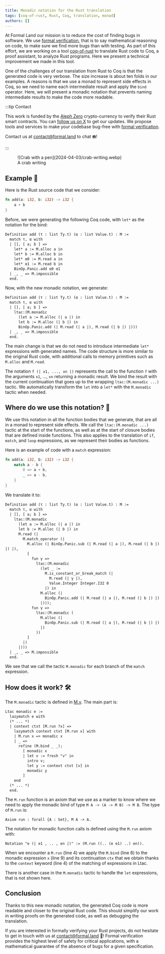 ```yaml
---
title: Monadic notation for the Rust translation
tags: [coq-of-rust, Rust, Coq, translation, monad]
authors: []
---
```


At Formal Land our mission is to reduce the cost of finding bugs in software. We use [formal verification](https://runtimeverification.com/blog/formal-verification-lore), that is to say mathematical reasoning on code, to make sure we find more bugs than with testing. As part of this effort, we are working on a tool [coq-of-rust](https://github.com/formal-land/coq-of-rust) to translate Rust code to Coq, a proof assistant, to analyze Rust programs. Here we present a technical improvement we made in this tool.

One of the challenges of our translation from Rust to Coq is that the generated code is very verbose. The size increase is about ten folds in our examples. A reasons is that we use a monad to represent side effects in Coq, so we need to name each intermediate result and apply the `bind` operator. Here, we will present a monadic notation that prevents naming intermediate results to make the code more readable.

<!-- truncate -->

:::tip Contact

This work is funded by the [Aleph Zero](https://alephzero.org/) crypto-currency to verify their Rust smart contracts. You can [follow us on X](https://twitter.com/LandFoobar) to get our updates. We propose tools and services to make your codebase bug-free with [formal verification](https://en.wikipedia.org/wiki/Formal_verification).

Contact us at&nbsp;[&#099;&#111;&#110;&#116;&#097;&#099;&#116;&#064;formal&#046;&#108;&#097;&#110;&#100;](mailto:contact@formal.land) to chat&nbsp;☎️!

:::

<figure>
  ![Crab with a pen](2024-04-03/crab-writing.webp)
  <figcaption>A crab writing</figcaption>
</figure>

## Example 🔎

Here is the Rust source code that we consider:

```rust
fn add(a: i32, b: i32) -> i32 {
    a + b
}
```

Before, we were generating the following Coq code, with `let*` as the notation for the bind:

```coq
Definition add (τ : list Ty.t) (α : list Value.t) : M :=
  match τ, α with
  | [], [ a; b ] =>
    let* a := M.alloc a in
    let* b := M.alloc b in
    let* α0 := M.read a in
    let* α1 := M.read b in
    BinOp.Panic.add α0 α1
  | _, _ => M.impossible
  end.
```

Now, with the new monadic notation, we generate:

```coq
Definition add (τ : list Ty.t) (α : list Value.t) : M :=
  match τ, α with
  | [], [ a; b ] =>
    ltac:(M.monadic
      (let a := M.alloc (| a |) in
      let b := M.alloc (| b |) in
      BinOp.Panic.add (| M.read (| a |), M.read (| b |) |)))
  | _, _ => M.impossible
  end.
```

The main change is that we do not need to introduce intermediate&nbsp;`let*` expressions with generated names. The code structure is more similar to the original Rust code, with additional calls to memory primitives such as `M.alloc` and&nbsp;`M.read`.

The notation&nbsp;`f (| x1, ..., xn |)` represents the call to the function&nbsp;`f` with the arguments&nbsp;`x1`, ..., `xn` returning a monadic result. We bind the result with the current continuation that goes up to the wrapping `ltac:(M.monadic ...)` tactic. We automatically transform the `let` into a `let*` with the `M.monadic` tactic when needed.

## Where do we use this notation? 🤔

We use this notation in all the function bodies that we generate, that are all in a monad to represent side effects. We call the `ltac:(M.monadic ...)` tactic at the start of the functions, as well as at the start of closure bodies that are defined inside functions. This also applies to the translation of `if`, `match`, and `loop` expressions, as we represent their bodies as functions.

Here is an example of code with a `match` expression:

```rust
fn add(a: i32, b: i32) -> i32 {
    match a - b {
        0 => a + b,
        _ => a - b,
    }
}
```

We translate it to:

```coq
Definition add (τ : list Ty.t) (α : list Value.t) : M :=
  match τ, α with
  | [], [ a; b ] =>
    ltac:(M.monadic
      (let a := M.alloc (| a |) in
      let b := M.alloc (| b |) in
      M.read (|
        M.match_operator (|
          M.alloc (| BinOp.Panic.sub (| M.read (| a |), M.read (| b |) |) |),
          [
            fun γ =>
              ltac:(M.monadic
                (let _ :=
                  M.is_constant_or_break_match (|
                    M.read (| γ |),
                    Value.Integer Integer.I32 0
                  |) in
                M.alloc (|
                  BinOp.Panic.add (| M.read (| a |), M.read (| b |) |)
                |)));
            fun γ =>
              ltac:(M.monadic (
                M.alloc (|
                  BinOp.Panic.sub (| M.read (| a |), M.read (| b |) |)
                |)
              ))
          ]
        |)
      |)))
  | _, _ => M.impossible
  end.
```

We see that we call the tactic `M.monadic` for each branch of the `match` expression.

## How does it work? 🛠️

The `M.monadic` tactic is defined in [M.v](https://github.com/formal-land/coq-of-rust/blob/main/CoqOfRust/M.v). The main part is:

```coq showLineNumbers
Ltac monadic e :=
  lazymatch e with
  (* ... *)
  | context ctxt [M.run ?x] =>
    lazymatch context ctxt [M.run x] with
    | M.run x => monadic x
    | _ =>
      refine (M.bind _ _);
        [ monadic x
        | let v := fresh "v" in
          intro v;
          let y := context ctxt [v] in
          monadic y
        ]
    end
  (* ... *)
  end.
```

The `M.run` function is an axiom that we use as a marker to know where we need to apply the monadic bind of type `M A -> (A -> M B) -> M B`. The type of `M.run` is:

```coq
Axiom run : forall {A : Set}, M A -> A.
```

The notation for monadic function calls is defined using the `M.run` axiom with:

```coq
Notation "e (| e1 , .. , en |)" := (M.run ((.. (e e1) ..) en)).
```

When we encounter a `M.run` (line 4) we apply the `M.bind` (line 8) to the monadic expression `x` (line 9) and its continuation `ctx` that we obtain thanks to the `context` keyword (line 4) of the matching of expressions in Ltac.

There is another case in the `M.monadic` tactic to handle the `let` expressions, that is not shown here.

## Conclusion

Thanks to this new monadic notation, the generated Coq code is more readable and closer to the original Rust code. This should simplify our work in writing proofs on the generated code, as well as debugging the translation.

If you are interested in formally verifying your Rust projects, do not hesitate to get in touch with us at&nbsp;[&#099;&#111;&#110;&#116;&#097;&#099;&#116;&#064;formal&#046;&#108;&#097;&#110;&#100;](mailto:contact@formal.land)&nbsp;💌! Formal verification provides the highest level of safety for critical applications, with a mathematical guarantee of the absence of bugs for a given specification.
